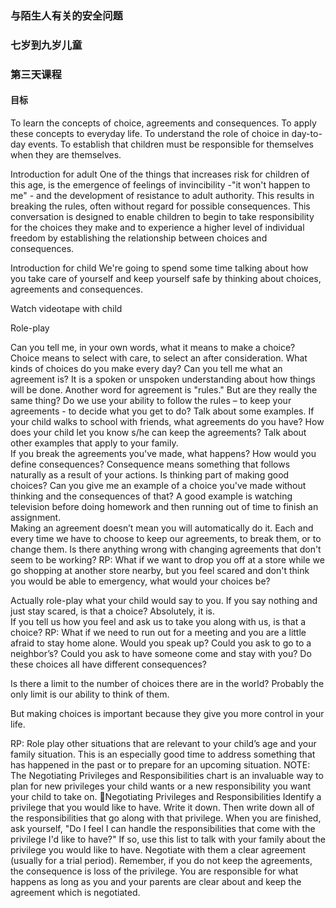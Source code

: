 ### 与陌生人有关的安全问题

### 七岁到九岁儿童

### 第三天课程

#### 目标

To learn the concepts of choice, agreements and consequences.
To apply these concepts to everyday life.
To understand the role of choice in day-to-day   events.
To establish that children must be responsible for themselves when they are themselves.

Introduction for adult
One of the things that increases risk for children of this age, is the emergence of feelings of invincibility -"it won't happen to me" - and the development of resistance to adult authority. This results in breaking the rules, often without regard for possible consequences. This conversation is designed to enable children to begin to take responsibility for the choices they make and to experience a higher level of individual freedom by establishing the relationship between choices and consequences.

Introduction for child
We're going to spend some time talking about how you take care of yourself and keep yourself safe by thinking about choices, agreements and consequences. 

Watch videotape with child

Role-play

Can you tell me, in your own words, what it means to make a choice?
Choice means to select with care, to select an after consideration.
What kinds of choices do you make every day? 
Can you tell me what an agreement is?
It is a spoken or unspoken understanding about how things will be done.
Another word for agreement is "rules." But are they really the same thing?
Do we use your ability to follow the rules – to keep your agreements - to decide what you get to do?
Talk about some examples.  If your child walks to school with friends, what agreements do you have?  How does your child let you know s/he can keep the agreements?  Talk about other examples that apply to your family.  
If you break the agreements you've made, what happens?  How would you define consequences?
Consequence means something that follows naturally as a result of your actions.
Is thinking part of making good choices?
Can you give me an example of a choice you've made without thinking and the consequences of that?
A good example is watching television before doing homework and then running out of time to finish an assignment.  
Making an agreement doesn’t mean you will automatically do it.  Each and every time we have to choose to keep our agreements, to break them, or to change them.
Is there anything wrong with changing agreements that don't seem to be working?
RP:  What if we want to drop you off at a store while we go shopping at another store nearby, but you feel scared and don't think you would be able to emergency, what would your choices be?

Actually role-play what your child would say to you.  If you say nothing and just stay scared, is that a choice?  Absolutely, it is.  
If you tell us how you feel and ask us to take you along with us, is that a choice?
RP:   What if we need to run out for a meeting and you are a little afraid to stay home alone.  Would you speak up?  Could you ask to go to a neighbor’s?  Could you ask to have someone come and stay with you?  Do these choices all have different consequences? 

Is there a limit to the number of choices there are in the world?  Probably the only limit is our ability to think of them.

But making choices is important because they give you more control in your life.

RP:   Role play other situations that are relevant to your child’s age and your family situation.  This is an especially good time to address something that has happened in the past or to prepare for an upcoming situation.
NOTE:  The Negotiating Privileges and Responsibilities chart is an invaluable way to plan for new privileges your child wants or a new responsibility you want your child to take on.  Negotiating Privileges and Responsibilities
Identify a privilege that you would like to have. Write it down. Then write down all of the responsibilities that go along with that privilege.
When you are finished, ask yourself, "Do I feel I can handle the responsibilities that come with the privilege I'd like to have?"
 If so, use this list to talk with your family about the privilege you would like to have. 
Negotiate with them a clear agreement (usually for a trial period). 
Remember, if you do not keep the agreements, the consequence is loss of the privilege. 
You are responsible for what happens as long as you and your parents are clear about and keep the agreement which is negotiated.